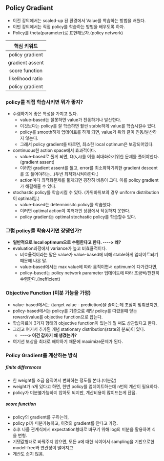 ## Policy Gradient
- 이전 강의에서는 scaled-up 된 환경에서 Value를 학습하는 방법을 배웠다.
- 이번 강의에서는 직접 policy를 학습하는 방법을 배우도록 하자. 
- Policy를 theta(parameter)로 표현해보자.(policy network)

| 핵심 키워드 |
| :----------: |
| policy gradient |
| gradient assent |
| score function |
| likelihood ratio |
| policy gradient |

### policy를 직접 학습시키면 뭐가 좋지?
- 수렴하기에 좋은 특성을 가지고 있다.
  - value-based는 잘못하면 value가 진동하거나 발산한다.
  - 이것보다는 policy를 잘 학습하면 훨씬 stable하게 value를 학습시킬수 있다.
  - policy를 smooth하게 업데이트를 하게 되면, value가 위와 같이 진동/발산하지 않는다.
  - 그래서 policy gradient를 따르면, 최소한 local optimum은 보장되어있다.
- continuous한 action space에서 효과적이다.
  - value-based로 풀게 되면, Q(s,a)를 이를 최대화하기위한 문제를 풀어야한다.(gradient assent)
  - 이러면 gradient assent를 풀고, error를 최소화하기위한 gradient descent를 또 풀어야하는...(두번 최적화시켜야한다.)
  - action마다 최적화문제를 풀게되면 굉장히 비용이 크다. 이를 policy gradient가 해결해줄 수 있다.
- stochastic policy를 학습시킬 수 있다. (가위바위보의 경우 uniform distribution이 optimal임.)
  - value-based는 determinisitc policy를 학습했다.
  - 이러면 optimal action이 여러개인 상황에서 작동하지 못한다.
  - policy gradient는 optimal stochastic policy를 학습할수 있다.
  
### 그럼 policy를 학습시키면 장땡인가?
- **일반적으로 local optimum으로 수렴한다고 한다. ----> 왜?**
- evaluation과정에서 variance가 높고 비효율적이다.
  - 비효율적이라는 말은 value가 value-based에 비해 stable하게 업데이트되기 때문에 나온 말.
  - value-based에서는 max value에 따라 움직이면서 optimum에 다가갔다면,
  - policy-based는 policy network parameter 업데이트에 따라 조금씩/천천히 수렴한다.(inefficient)
  
### Objective Function (미분 가능을 가정)
- value-based에서는 (target value - prediction)을 줄이는데 초점이 맞춰졌지만,
- policy-based에서는 policy를 기준으로 해당 policy를 따랐을때 얻는 reward/value를 objective function으로 잡는다.
- 학습자료에 3가지 형태의 objective function이 있는데 뭘 써도 상관없다고 한다.
- 그리고 여기서 추가된 개념 stationary distribution(state의 분포)이 있다.
  - **----> 이건 갑자기 왜 생겼는가?**
- 여기선 보상을 최대로 해야하기 때문에 maximize문제가 된다.

### Policy Gradient를 계산하는 방식
  ##### finite differences
  - 한 weight를 조금 움직여서 변화하는 정도를 본다.(미분값)
  - weight가 n개 있다고 하면, 한번 policy를 업데이트하는데 n번의 계산이 필요하다.
  - policy가 미분불가능하지 않아도 되지만, 계산비용이 많이드는게 단점.
  
  ##### score function
  - policy의 gradient를 구하는데,
  - policy pi가 미분가능하고, 이것의 gradient를 안다고 가정.
  - 추후 나올 관계식에서 expectation형태로 바꾸기 위해 log의 미분을 활용하여 식을 변형.
  - 기댓값형태로 바꿔주지 않으면, 모든 a에 대한 식이어서 sampling을 기반으로한 model-free와 연관성이 떨어지고
  - 계산도 쉽지 않음.
